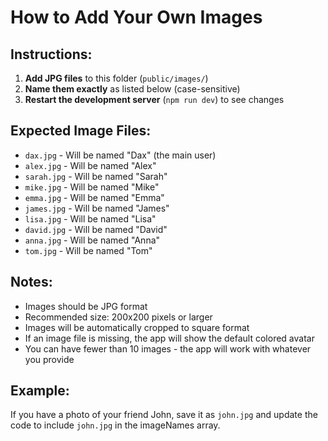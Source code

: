 # How to Add Your Own Images

## Instructions:

1. **Add JPG files** to this folder (`public/images/`)
2. **Name them exactly** as listed below (case-sensitive)
3. **Restart the development server** (`npm run dev`) to see changes

## Expected Image Files:

- `dax.jpg` - Will be named "Dax" (the main user)
- `alex.jpg` - Will be named "Alex"
- `sarah.jpg` - Will be named "Sarah"
- `mike.jpg` - Will be named "Mike"
- `emma.jpg` - Will be named "Emma"
- `james.jpg` - Will be named "James"
- `lisa.jpg` - Will be named "Lisa"
- `david.jpg` - Will be named "David"
- `anna.jpg` - Will be named "Anna"
- `tom.jpg` - Will be named "Tom"

## Notes:

- Images should be JPG format
- Recommended size: 200x200 pixels or larger
- Images will be automatically cropped to square format
- If an image file is missing, the app will show the default colored avatar
- You can have fewer than 10 images - the app will work with whatever you provide

## Example:

If you have a photo of your friend John, save it as `john.jpg` and update the code to include `john.jpg` in the imageNames array.
